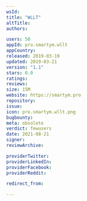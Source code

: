 ```yaml
---
wsId: 
title: "WLLT"
altTitle: 
authors:

users: 50
appId: pro.smartym.wllt
appCountry: 
released: 2019-03-19
updated: 2019-03-21
version: "1.1"
stars: 0.0
ratings: 
reviews: 
size: 15M
website: https://smartym.pro
repository: 
issue: 
icon: pro.smartym.wllt.png
bugbounty: 
meta: obsolete
verdict: fewusers
date: 2021-08-21
signer: 
reviewArchive:

providerTwitter: 
providerLinkedIn: 
providerFacebook: 
providerReddit: 

redirect_from:

---
```


